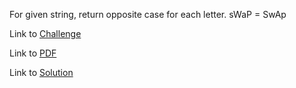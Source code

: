 For given string, return opposite case for each letter. sWaP = SwAp

Link to [Challenge](https://www.hackerrank.com/challenges/python-string-split-and-join/problem)

Link to [PDF](./python-string-split-and-join-English.pdf)

Link to [Solution](./string_split.py)
